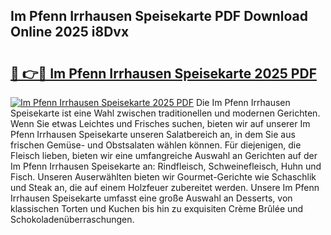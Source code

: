 ## Im Pfenn Irrhausen Speisekarte PDF Download Online 2025 i8Dvx

# <h2><a href="http://gccr8p.nevu.top/?p=Im+Pfenn+Irrhausen+Speisekarte">🔗 👉🔴 Im Pfenn Irrhausen Speisekarte 2025 PDF</a></h2>

[![Im Pfenn Irrhausen Speisekarte 2025 PDF](https://i.imgur.com/dBaPXMq.png)](http://gccr8p.nevu.top/?p=Im+Pfenn+Irrhausen+Speisekarte)
Die Im Pfenn Irrhausen Speisekarte ist eine Wahl zwischen traditionellen und modernen Gerichten. Wenn Sie etwas Leichtes und Frisches suchen, bieten wir auf unserer Im Pfenn Irrhausen Speisekarte unseren Salatbereich an, in dem Sie aus frischen Gemüse- und Obstsalaten wählen können. Für diejenigen, die Fleisch lieben, bieten wir eine umfangreiche Auswahl an Gerichten auf der Im Pfenn Irrhausen Speisekarte an: Rindfleisch, Schweinefleisch, Huhn und Fisch. Unseren Auserwählten bieten wir Gourmet-Gerichte wie Schaschlik und Steak an, die auf einem Holzfeuer zubereitet werden. Unsere Im Pfenn Irrhausen Speisekarte umfasst eine große Auswahl an Desserts, von klassischen Torten und Kuchen bis hin zu exquisiten Crème Brûlée und Schokoladenüberraschungen.
